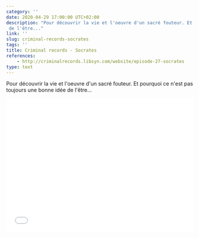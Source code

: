```yaml
---
category: ''
date: 2020-04-29 17:00:00 UTC+02:00
description: "Pour découvrir la vie et l'oeuvre d'un sacré fouteur. Et pourquoi ce n'est pas toujours une bonne idée
 de l'être..."
link: ''
slug: criminal-records-socrates
tags: ''
title: Criminal records - Socrates
references:
    - http://criminalrecords.libsyn.com/website/episode-27-socrates
type: text
---
```


Pour découvrir la vie et l'oeuvre d'un sacré fouteur. Et pourquoi ce n'est pas toujours une bonne idée de l'être...

<iframe style="border: none" src="//html5-player.libsyn.com/embed/episode/id/11351321/height/360/theme/custom/thumbnail/yes/direction/backward/render-playlist/no/custom-color/000000/" height="360" width="100%" scrolling="no"  allowfullscreen webkitallowfullscreen mozallowfullscreen oallowfullscreen msallowfullscreen></iframe>
